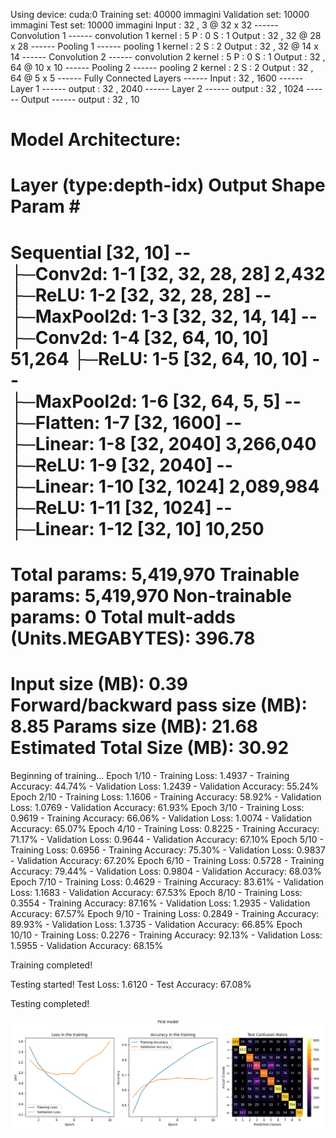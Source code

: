 Using device: cuda:0
Training set: 40000 immagini
Validation set: 10000 immagini
Test set: 10000 immagini
Input : 32 , 3 @ 32 x 32
------ Convolution 1 ------
convolution 1 kernel : 5
P :  0
S :  1
Output : 32 , 32 @ 28 x 28
------ Pooling 1 ------
pooling 1 kernel : 2
S :  2
Output : 32 , 32 @ 14 x 14
------ Convolution 2 ------
convolution 2 kernel : 5
P :  0
S :  1
Output : 32 , 64 @ 10 x 10
------ Pooling 2 ------
pooling 2 kernel : 2
S :  2
Output : 32 , 64 @ 5 x 5
------ Fully Connected Layers ------
Input :  32 , 1600
------ Layer 1 ------
output :  32 , 2040
------ Layer 2 ------
output :  32 , 1024
------ Output ------
output :  32 , 10

Model Architecture:
==========================================================================================
Layer (type:depth-idx)                   Output Shape              Param #
==========================================================================================
Sequential                               [32, 10]                  --     
├─Conv2d: 1-1                            [32, 32, 28, 28]          2,432  
├─ReLU: 1-2                              [32, 32, 28, 28]          --     
├─MaxPool2d: 1-3                         [32, 32, 14, 14]          --     
├─Conv2d: 1-4                            [32, 64, 10, 10]          51,264 
├─ReLU: 1-5                              [32, 64, 10, 10]          --     
├─MaxPool2d: 1-6                         [32, 64, 5, 5]            --     
├─Flatten: 1-7                           [32, 1600]                --     
├─Linear: 1-8                            [32, 2040]                3,266,040
├─ReLU: 1-9                              [32, 2040]                --     
├─Linear: 1-10                           [32, 1024]                2,089,984
├─ReLU: 1-11                             [32, 1024]                --     
├─Linear: 1-12                           [32, 10]                  10,250 
==========================================================================================
Total params: 5,419,970
Trainable params: 5,419,970
Non-trainable params: 0
Total mult-adds (Units.MEGABYTES): 396.78
==========================================================================================
Input size (MB): 0.39
Forward/backward pass size (MB): 8.85
Params size (MB): 21.68
Estimated Total Size (MB): 30.92
==========================================================================================

Beginning of training...
Epoch 1/10 - Training Loss: 1.4937 - Training Accuracy: 44.74% - Validation Loss: 1.2439 - Validation Accuracy: 55.24%
Epoch 2/10 - Training Loss: 1.1606 - Training Accuracy: 58.92% - Validation Loss: 1.0769 - Validation Accuracy: 61.93%
Epoch 3/10 - Training Loss: 0.9619 - Training Accuracy: 66.06% - Validation Loss: 1.0074 - Validation Accuracy: 65.07%
Epoch 4/10 - Training Loss: 0.8225 - Training Accuracy: 71.17% - Validation Loss: 0.9644 - Validation Accuracy: 67.10%
Epoch 5/10 - Training Loss: 0.6956 - Training Accuracy: 75.30% - Validation Loss: 0.9837 - Validation Accuracy: 67.20%
Epoch 6/10 - Training Loss: 0.5728 - Training Accuracy: 79.44% - Validation Loss: 0.9804 - Validation Accuracy: 68.03%
Epoch 7/10 - Training Loss: 0.4629 - Training Accuracy: 83.61% - Validation Loss: 1.1683 - Validation Accuracy: 67.53%
Epoch 8/10 - Training Loss: 0.3554 - Training Accuracy: 87.16% - Validation Loss: 1.2935 - Validation Accuracy: 67.57%
Epoch 9/10 - Training Loss: 0.2849 - Training Accuracy: 89.93% - Validation Loss: 1.3735 - Validation Accuracy: 66.85%
Epoch 10/10 - Training Loss: 0.2276 - Training Accuracy: 92.13% - Validation Loss: 1.5955 - Validation Accuracy: 68.15%

Training completed!

Testing started!
Test Loss: 1.6120 - Test Accuracy: 67.08%

Testing completed!

![alt text](Figure_2.png)